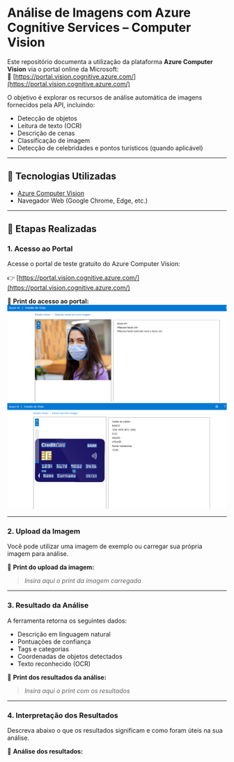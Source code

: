 # Análise de Imagens com Azure Cognitive Services – Computer Vision

Este repositório documenta a utilização da plataforma **Azure Computer Vision** via o portal online da Microsoft:  
🔗 [https://portal.vision.cognitive.azure.com/](https://portal.vision.cognitive.azure.com/)

O objetivo é explorar os recursos de análise automática de imagens fornecidos pela API, incluindo:
- Detecção de objetos
- Leitura de texto (OCR)
- Descrição de cenas
- Classificação de imagem
- Detecção de celebridades e pontos turísticos (quando aplicável)

---

## 🔧 Tecnologias Utilizadas

- [Azure Computer Vision](https://azure.microsoft.com/en-us/services/cognitive-services/computer-vision/)
- Navegador Web (Google Chrome, Edge, etc.)

---

## 🧪 Etapas Realizadas

### 1. Acesso ao Portal

Acesse o portal de teste gratuito do Azure Computer Vision:

👉 [https://portal.vision.cognitive.azure.com/](https://portal.vision.cognitive.azure.com/)

📸 **Print do acesso ao portal:**
![alt text](image.png)
![alt text](image-1.png)

---

### 2. Upload da Imagem

Você pode utilizar uma imagem de exemplo ou carregar sua própria imagem para análise.

📸 **Print do upload da imagem:**
> _Insira aqui o print da imagem carregada_

---

### 3. Resultado da Análise

A ferramenta retorna os seguintes dados:
- Descrição em linguagem natural
- Pontuações de confiança
- Tags e categorias
- Coordenadas de objetos detectados
- Texto reconhecido (OCR)

📸 **Print dos resultados da análise:**
> _Insira aqui o print com os resultados_

---

### 4. Interpretação dos Resultados

Descreva abaixo o que os resultados significam e como foram úteis na sua análise.

📝 **Análise dos resultados:**
